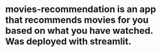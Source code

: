 # movies-recommendation is an app that recommends movies for you based on what you have watched. Was deployed with streamlit. 
